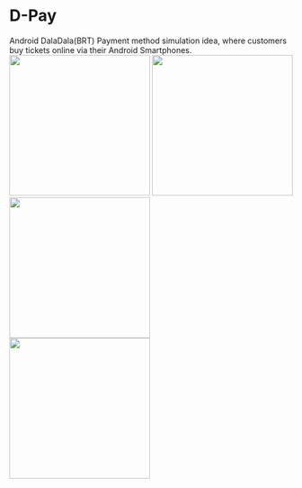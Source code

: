 # D-Pay
Android DalaDala(BRT) Payment method simulation idea, where customers buy tickets online via their Android Smartphones.
<br>
<img heiht="100" width="250" src="https://ibrahimwickama.000webhostapp.com/SmsClone/Git_images/Dpay1.png" /> 
<img heiht="100" width="250" src="https://ibrahimwickama.000webhostapp.com/SmsClone/Git_images/Dpay2.png" /> 
<img heiht="100" width="250" src="https://ibrahimwickama.000webhostapp.com/SmsClone/Git_images/Dpay3.png" /> 
<br>
<img heiht="100" width="250" src="https://ibrahimwickama.000webhostapp.com/SmsClone/Git_images/Dpay4.png" />
